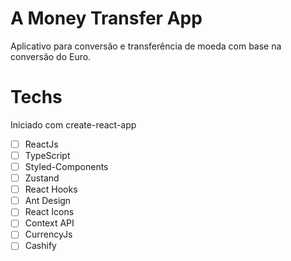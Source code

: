 # A Money Transfer App

Aplicativo para conversão e transferência de moeda com base na conversão do Euro.

# Techs

Iniciado com create-react-app

- [ ] ReactJs
- [ ] TypeScript
- [ ] Styled-Components
- [ ] Zustand
- [ ] React Hooks
- [ ] Ant Design
- [ ] React Icons
- [ ] Context API
- [ ] CurrencyJs
- [ ] Cashify
